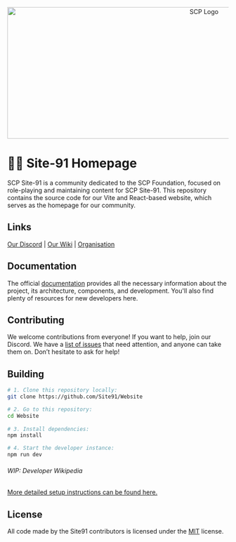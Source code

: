 <p align="center"> <img alt="SCP Logo" width="880" height="300" src="https://upload.wikimedia.org/wikipedia/commons/e/ec/SCP_Foundation_%28emblem%29.svg" /></p>

# 🧑‍💻 Site-91 Homepage

SCP Site-91 is a community dedicated to the SCP Foundation, focused on role-playing and maintaining content for SCP Site-91. This repository contains the source code for our Vite and React-based website, which serves as the homepage for our community.

## Links
[Our Discord](https://discord.gg/5yACuhXf) | [Our Wiki](https://unavailable/) | [Organisation](https://github.com/Site91/)

## Documentation
The official [documentation](https://unavailable/) provides all the necessary information about the project, its architecture, components, and development. You'll also find plenty of resources for new developers here.

## Contributing
We welcome contributions from everyone! If you want to help, join our Discord. We have a [list of issues](https://github.com/Site91/Website/issues) that need attention, and anyone can take them on. Don’t hesitate to ask for help!

## Building
```bash
# 1. Clone this repository locally:
git clone https://github.com/Site91/Website

# 2. Go to this repository:
cd Website
   
# 3. Install dependencies:
npm install

# 4. Start the developer instance:
npm run dev
```

###### _WIP: Developer Wikipedia_
[More detailed setup instructions can be found here.](https://unavailable/) <!-- WIP: Developer Wikipedia -->

## License
All code made by the Site91 contributors is licensed under the [MIT](https://github.com/Site91/Website/blob/main/LICENSE) license.
